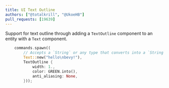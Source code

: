 ```yaml
---
title: UI Text Outline 
authors: ["@totalkrill", "@UkoeHB"]
pull_requests: [19639]
---
```


Support for text outline through adding a `TextOutline` component to an entity with a `Text` component.

```rust
    commands.spawn((
        // Accepts a `String` or any type that converts into a `String`, such as `&str`
        Text::new("hello\nbevy!"),
        TextOutline {
            width: 1.,
            color: GREEN.into(),
            anti_aliasing: None,
        }));
```
